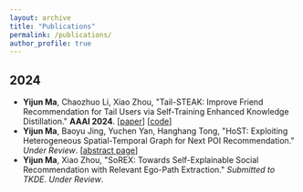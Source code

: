 ```yaml
---
layout: archive
title: "Publications"
permalink: /publications/
author_profile: true
---
```


## 2024
- **Yijun Ma**, Chaozhuo Li, Xiao Zhou, "Tail-STEAK: Improve Friend Recommendation for Tail Users via Self-Training Enhanced Knowledge Distillation." **AAAI 2024**. \[[paper](https://ojs.aaai.org/index.php/AAAI/article/view/28737)\] \[[code](https://github.com/antman9914/Tail-STEAK)\]
- **Yijun Ma**, Baoyu Jing, Yuchen Yan, Hanghang Tong, "HoST: Exploiting Heterogeneous Spatial-Temporal Graph for Next POI Recommendation." *Under Review*. \[[abstract page](https://antman9914.github.io/files/Yijun_HoST__Abstract.pdf)\]
- **Yijun Ma**, Xiao Zhou, "SoREX: Towards Self-Explainable Social Recommendation with Relevant Ego-Path Extraction." *Submitted to TKDE. Under Review*.

<!-- <a href="https://antman9914.github.io/files/Yijun_KDD23_HoST.pdf">paper</a> -->
  
<!-- **Self-Knowledge Distillation for Tail User Representation**

**Yijun Ma**, Jianxun Lian, Chaozhuo Li, Xiao Zhou, Xing Xie

*under review* 
 -->
    

<!-- {% if author.googlescholar %}
  You can also find my articles on <u><a href="{{author.googlescholar}}">my Google Scholar profile</a>.</u>
{% endif %}

{% include base_path %}

{% for post in site.publications reversed %}
  {% include archive-single.html %}
{% endfor %} -->
